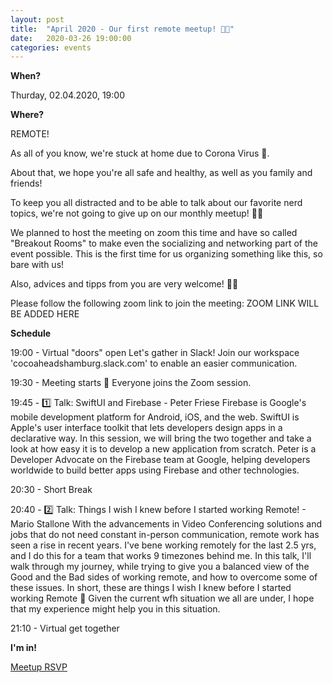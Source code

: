 ```yaml
---
layout: post
title:  "April 2020 - Our first remote meetup! 💪🏼"
date:   2020-03-26 19:00:00
categories: events
---
```


**When?**

Thurday, 02.04.2020, 19:00

**Where?**

REMOTE!

As all of you know, we're stuck at home due to Corona Virus 🦠. 

About that, we hope you're all safe and healthy, as well as you family and friends! 

To keep you all distracted and to be able to talk about our favorite nerd topics, we're not going to give up on our monthly meetup! 💪🏼

We planned to host the meeting on zoom this time and have so called "Breakout Rooms" to make even the socializing and networking part of the event possible.
This is the first time for us organizing something like this, so bare with us!

Also, advices and tipps from you are very welcome! 🙏🏼 

Please follow the following zoom link to join the meeting:
ZOOM LINK WILL BE ADDED HERE

**Schedule**

19:00 - Virtual "doors" open
Let's gather in Slack!
Join our workspace 'cocoaheadshamburg.slack.com' to enable an easier communication.

19:30 - Meeting starts 🎉
Everyone joins the Zoom session.

19:45 - 1️⃣ Talk: SwiftUI and Firebase - Peter Friese
Firebase is Google's mobile development platform for Android, iOS, and the web. SwiftUI is Apple's user interface toolkit that lets developers design apps in a declarative way. In this session, we will bring the two together and take a look at how easy it is to develop a new application from scratch.
Peter is a Developer Advocate on the Firebase team at Google, helping developers worldwide to build better apps using Firebase and other technologies.

20:30 - Short Break

20:40 - 2️⃣ Talk: Things I wish I knew before I started working Remote! - Mario Stallone
With the advancements in Video Conferencing solutions and jobs that do not need constant in-person communication, remote work has seen a rise in recent years. I've bene working remotely for the last 2.5 yrs, and I do this for a team that works 9 timezones behind me. In this talk, I'll walk through my journey, while trying to give you a balanced view of the Good and the Bad sides of working remote, and how to overcome some of these issues. In short, these are things I wish I knew before I started working Remote 🙂
Given the current wfh situation we all are under, I hope that my experience might help you in this situation.

21:10 - Virtual get together

**I'm in!**

[Meetup RSVP](https://www.meetup.com/CocoaHeads-Hamburg/events/zkldgrybcgbdb/)
